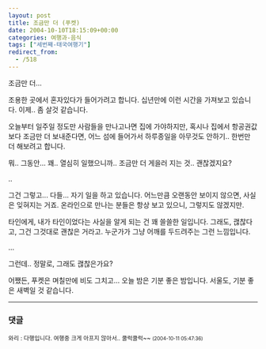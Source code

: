```yaml
---
layout: post
title: 조금만 더 (푸켓)
date: 2004-10-10T18:15:09+00:00
categories: 여행과-음식
tags: ["세번째-태국여행기"]
redirect_from:
  - /518
---
```


조금만 더...

조용한 곳에서 혼자있다가 들어가려고 합니다. 십년만에 이런 시간을 가져보고 있습니다. 이제.. 좀 살것 같습니다.

오늘부터 일주일 정도만 사람들을 만나고나면 집에 가야하지만, 혹시나 집에서 항공권값보다 조금만 더 보내준다면, 어느 섬에 들어가서 하루종일을 아무것도 안하기.. 한번만 더 해보려고 합니다.

뭐.. 그동안... 꽤.. 열심히 일했으니까.. 조금만 더 게을러 지는 것.. 괜찮겠지요?

..

그건 그렇고... 다들... 자기 일을 하고 있습니다. 어느만큼 오랜동안 보이지 않으면, 사실은 잊혀지는 거죠. 온라인으로 만나는 분들은 항상 보고 있으니, 그렇지도 않겠지만.

타인에게, 내가 타인이었다는 사실을 알게 되는 건 꽤 쓸쓸한 일입니다. 그래도, &#44318;찮다고, 그건 그것대로 괜찮은 거라고. 누군가가 그냥 어깨를 두드려주는 그런 느낌입니다.

...

그런데.. 정말로, 그래도 &#44318;찮은가요?

어쨌든, 푸켓은 며칠만에 비도 그치고... 오늘 밤은 기분 좋은 밤입니다. 서울도, 기분 좋은 새벽일 것 같습니다.

* * *

### 댓글



<!--- cmt:873 --->
<!--- mail: --->
<!--- parent:0 --->

<small class=comment>와리 : 다행입니다. 여행중 크게 아프지 않아서..  쿨럭쿨럭~~ <small>(2004-10-11 05:47:36)</small></small>

